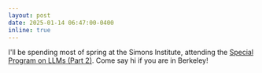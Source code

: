 ```yaml
---
layout: post
date: 2025-01-14 06:47:00-0400
inline: true
---
```


I'll be spending most of spring at the Simons Institute, attending the [Special Program on LLMs (Part 2)](https://simons.berkeley.edu/programs/special-year-large-language-models-transformers-part-2). Come say hi if you are in Berkeley!
